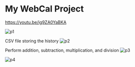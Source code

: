 # My WebCal Project
https://youtu.be/ig9ZA0YaBKA

![p1](https://user-images.githubusercontent.com/81545664/146298844-128febc6-b078-4936-b128-b97f09a128f2.PNG)

CSV file storing the history
![p2](https://user-images.githubusercontent.com/81545664/146298857-b49ce8b5-cada-41f4-856b-ab496bd7c51b.PNG)

 Perform addition, subtraction, multiplication, and division
 ![p3](https://user-images.githubusercontent.com/81545664/146298827-e44c5f72-2740-4b26-b975-9d4669d71baf.PNG)

![p4](https://user-images.githubusercontent.com/81545664/146298876-42cd3974-2e81-4f69-be39-a3ccea0746f5.PNG)

